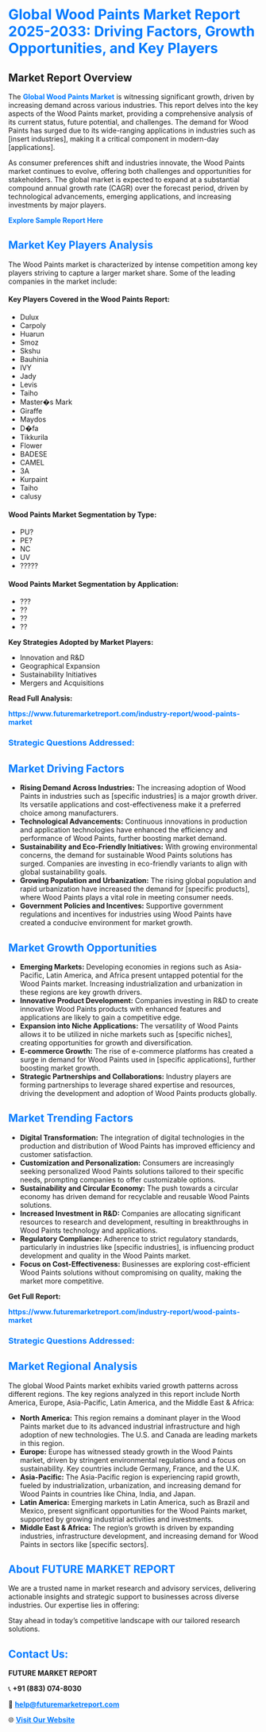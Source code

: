 <h1 style="color: #007BFF;">Global Wood Paints Market Report 2025-2033: Driving Factors, Growth Opportunities, and Key Players</h1>

<section id="overview">
<h2>Market Report Overview</h2>
<p>The <a href="https://www.futuremarketreport.com/industry-report/wood-paints-market" style="color: #007BFF; text-decoration: none;"><strong>Global Wood Paints Market</strong></a> is witnessing significant growth, driven by increasing demand across various industries. This report delves into the key aspects of the Wood Paints market, providing a comprehensive analysis of its current status, future potential, and challenges. The demand for Wood Paints has surged due to its wide-ranging applications in industries such as [insert industries], making it a critical component in modern-day [applications].</p>
<p>As consumer preferences shift and industries innovate, the Wood Paints market continues to evolve, offering both challenges and opportunities for stakeholders. The global market is expected to expand at a substantial compound annual growth rate (CAGR) over the forecast period, driven by technological advancements, emerging applications, and increasing investments by major players.</p>
</section>

<section id="overview">
<p><a href="https://www.futuremarketreport.com/request-sample/reportId=84546" style="color: #007BFF; text-decoration: none;"><strong>Explore Sample Report Here</strong></a></p>
</section>

<section id="key-players">
<h2 style="color: #007BFF;">Market Key Players Analysis</h2>
<p>The Wood Paints market is characterized by intense competition among key players striving to capture a larger market share. Some of the leading companies in the market include:</p>
<h4>Key Players Covered in the Wood Paints Report:</h4>
<ul><li>Dulux</li><li>Carpoly</li><li>Huarun</li><li>Smoz</li><li>Skshu</li><li>Bauhinia</li><li>IVY</li><li>Jady</li><li>Levis</li><li>Taiho</li><li>Master�s Mark</li><li>Giraffe</li><li>Maydos</li><li>D�fa</li><li>Tikkurila</li><li>Flower</li><li>BADESE</li><li>CAMEL</li><li>3A</li><li>Kurpaint</li><li>Taiho</li><li>calusy</li></ul>
<h4>Wood Paints Market Segmentation by Type:</h4>
<ul><li>PU?</li><li>PE?</li><li>NC</li><li>UV</li><li>?????</li></ul>

<h4>Wood Paints Market Segmentation by Application:</h4>
<ul><li>???</li><li>??</li><li>??</li><li>??</li></ul>
<p><strong>Key Strategies Adopted by Market Players:</strong></p>
<ul>
<li>Innovation and R&D</li>
<li>Geographical Expansion</li>
<li>Sustainability Initiatives</li>
<li>Mergers and Acquisitions</li>
</ul>
</section>

<section>
<p><strong>Read Full Analysis: </strong></p><a href="https://www.futuremarketreport.com/industry-report/wood-paints-market" style="color: #007BFF; text-decoration: none;"><strong>https://www.futuremarketreport.com/industry-report/wood-paints-market</strong></a>
<h3 style="color: #007BFF;">Strategic Questions Addressed:</h3>
</section>

<section id="driving-factors">
<h2 style="color: #007BFF;">Market Driving Factors</h2>
<ul>
<li><strong>Rising Demand Across Industries:</strong> The increasing adoption of Wood Paints in industries such as [specific industries] is a major growth driver. Its versatile applications and cost-effectiveness make it a preferred choice among manufacturers.</li>
<li><strong>Technological Advancements:</strong> Continuous innovations in production and application technologies have enhanced the efficiency and performance of Wood Paints, further boosting market demand.</li>
<li><strong>Sustainability and Eco-Friendly Initiatives:</strong> With growing environmental concerns, the demand for sustainable Wood Paints solutions has surged. Companies are investing in eco-friendly variants to align with global sustainability goals.</li>
<li><strong>Growing Population and Urbanization:</strong> The rising global population and rapid urbanization have increased the demand for [specific products], where Wood Paints plays a vital role in meeting consumer needs.</li>
<li><strong>Government Policies and Incentives:</strong> Supportive government regulations and incentives for industries using Wood Paints have created a conducive environment for market growth.</li>
</ul>
</section>

<section id="growth-opportunities">
<h2 style="color: #007BFF;">Market Growth Opportunities</h2>
<ul>
<li><strong>Emerging Markets:</strong> Developing economies in regions such as Asia-Pacific, Latin America, and Africa present untapped potential for the Wood Paints market. Increasing industrialization and urbanization in these regions are key growth drivers.</li>
<li><strong>Innovative Product Development:</strong> Companies investing in R&D to create innovative Wood Paints products with enhanced features and applications are likely to gain a competitive edge.</li>
<li><strong>Expansion into Niche Applications:</strong> The versatility of Wood Paints allows it to be utilized in niche markets such as [specific niches], creating opportunities for growth and diversification.</li>
<li><strong>E-commerce Growth:</strong> The rise of e-commerce platforms has created a surge in demand for Wood Paints used in [specific applications], further boosting market growth.</li>
<li><strong>Strategic Partnerships and Collaborations:</strong> Industry players are forming partnerships to leverage shared expertise and resources, driving the development and adoption of Wood Paints products globally.</li>
</ul>
</section>

<section id="trending-factors">
<h2 style="color: #007BFF;">Market Trending Factors</h2>
<ul>
<li><strong>Digital Transformation:</strong> The integration of digital technologies in the production and distribution of Wood Paints has improved efficiency and customer satisfaction.</li>
<li><strong>Customization and Personalization:</strong> Consumers are increasingly seeking personalized Wood Paints solutions tailored to their specific needs, prompting companies to offer customizable options.</li>
<li><strong>Sustainability and Circular Economy:</strong> The push towards a circular economy has driven demand for recyclable and reusable Wood Paints solutions.</li>
<li><strong>Increased Investment in R&D:</strong> Companies are allocating significant resources to research and development, resulting in breakthroughs in Wood Paints technology and applications.</li>
<li><strong>Regulatory Compliance:</strong> Adherence to strict regulatory standards, particularly in industries like [specific industries], is influencing product development and quality in the Wood Paints market.</li>
<li><strong>Focus on Cost-Effectiveness:</strong> Businesses are exploring cost-efficient Wood Paints solutions without compromising on quality, making the market more competitive.</li>
</ul>
</section>

<section>
<p><strong>Get Full Report: </strong></p><a href="https://www.futuremarketreport.com/industry-report/wood-paints-market" style="color: #007BFF; text-decoration: none;"><strong>https://www.futuremarketreport.com/industry-report/wood-paints-market</strong></a>
<h3 style="color: #007BFF;">Strategic Questions Addressed:</h3>
</section>


<section id="regional-analysis">
<h2 style="color: #007BFF;">Market Regional Analysis</h2>
<p>The global Wood Paints market exhibits varied growth patterns across different regions. The key regions analyzed in this report include North America, Europe, Asia-Pacific, Latin America, and the Middle East & Africa:</p>
<ul>
<li><strong>North America:</strong> This region remains a dominant player in the Wood Paints market due to its advanced industrial infrastructure and high adoption of new technologies. The U.S. and Canada are leading markets in this region.</li>
<li><strong>Europe:</strong> Europe has witnessed steady growth in the Wood Paints market, driven by stringent environmental regulations and a focus on sustainability. Key countries include Germany, France, and the U.K.</li>
<li><strong>Asia-Pacific:</strong> The Asia-Pacific region is experiencing rapid growth, fueled by industrialization, urbanization, and increasing demand for Wood Paints in countries like China, India, and Japan.</li>
<li><strong>Latin America:</strong> Emerging markets in Latin America, such as Brazil and Mexico, present significant opportunities for the Wood Paints market, supported by growing industrial activities and investments.</li>
<li><strong>Middle East & Africa:</strong> The region’s growth is driven by expanding industries, infrastructure development, and increasing demand for Wood Paints in sectors like [specific sectors].</li>
</ul>
</section>

<footer>
<h2 style="color: #007BFF;">About FUTURE MARKET REPORT</h2>
<p>We are a trusted name in market research and advisory services, delivering actionable insights and strategic support to businesses across diverse industries. Our expertise lies in offering:</p>

<p>Stay ahead in today’s competitive landscape with our tailored research solutions.</p>

<h2 style="color: #007BFF;">Contact Us:</h2>
<p><strong>FUTURE MARKET REPORT</strong></p>
<p>📞 <strong>+91 (883) 074-8030</strong></p>
<p>📧 <strong><a href="mailto:help@futuremarketreport.com" style="color: #007BFF;">help@futuremarketreport.com</a></strong></p>
<p>🌐 <strong><a href="https://www.futuremarketreport.com/" style="color: #007BFF;">Visit Our Website</a></strong></p>
</footer>